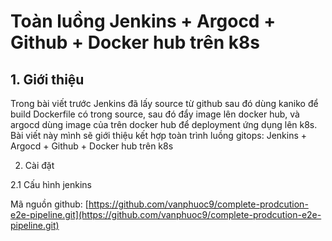 # Toàn luồng Jenkins + Argocd + Github + Docker hub trên k8s

## 1. Giới thiệu

Trong bài viết trước Jenkins đã lấy source từ github sau đó dùng kaniko để build Dockerfile có trong source, sau đó đẩy image lên docker hub, và argocd dùng image của trên docker hub để deployment ứng dụng lên k8s. Bài viết này mình sẽ giới thiệu kết hợp toàn trình luồng gitops: Jenkins + Argocd + Github + Docker hub trên k8s

2. Cài đặt

2.1 Cấu hình jenkins

Mã nguồn github: [https://github.com/vanphuoc9/complete-prodcution-e2e-pipeline.git](https://github.com/vanphuoc9/complete-prodcution-e2e-pipeline.git)